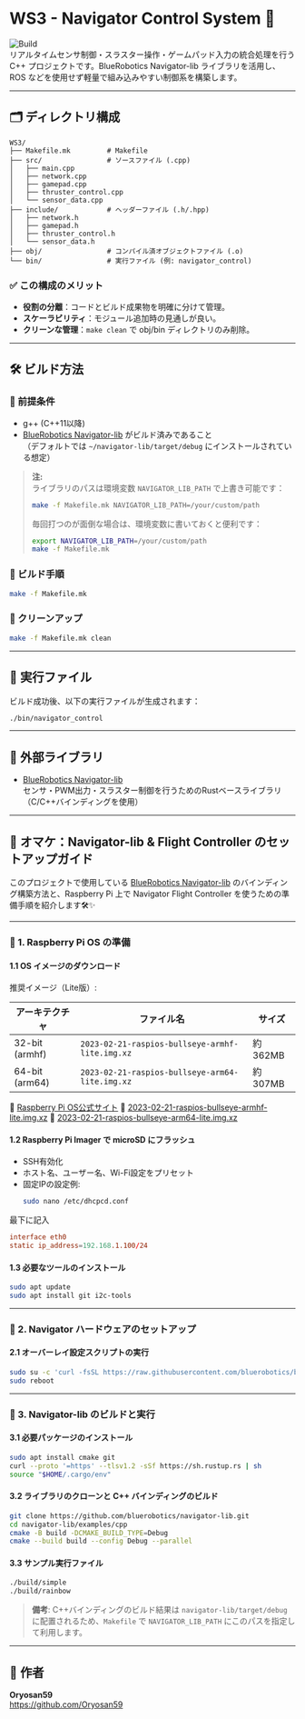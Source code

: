 # WS3 - Navigator Control System 🚀

![Build](https://img.shields.io/badge/build-passing-brightgreen)  
リアルタイムセンサ制御・スラスター操作・ゲームパッド入力の統合処理を行う C++ プロジェクトです。BlueRobotics Navigator-lib ライブラリを活用し、ROS などを使用せず軽量で組み込みやすい制御系を構築します。

---

## 🗂️ ディレクトリ構成

```plaintext
WS3/
├── Makefile.mk         # Makefile
├── src/                # ソースファイル (.cpp)
│   ├── main.cpp
│   ├── network.cpp
│   ├── gamepad.cpp
│   ├── thruster_control.cpp
│   └── sensor_data.cpp
├── include/            # ヘッダーファイル (.h/.hpp)
│   ├── network.h
│   ├── gamepad.h
│   ├── thruster_control.h
│   └── sensor_data.h
├── obj/                # コンパイル済オブジェクトファイル (.o)
└── bin/                # 実行ファイル (例: navigator_control)
```

### ✅ この構成のメリット
- **役割の分離**：コードとビルド成果物を明確に分けて管理。
- **スケーラビリティ**：モジュール追加時の見通しが良い。
- **クリーンな管理**：`make clean` で obj/bin ディレクトリのみ削除。

---

## 🛠️ ビルド方法

### 🔧 前提条件
- g++ (C++11以降)
- [BlueRobotics Navigator-lib](https://github.com/bluerobotics/navigator-lib) がビルド済みであること  
  （デフォルトでは `~/navigator-lib/target/debug` にインストールされている想定）

> **注:**  
> ライブラリのパスは環境変数 `NAVIGATOR_LIB_PATH` で上書き可能です：
>
> ```bash
> make -f Makefile.mk NAVIGATOR_LIB_PATH=/your/custom/path
> ```
>
> 毎回打つのが面倒な場合は、環境変数に書いておくと便利です：
>
> ```bash
> export NAVIGATOR_LIB_PATH=/your/custom/path
> make -f Makefile.mk
> ```


### 🔄 ビルド手順
```bash
make -f Makefile.mk
```

### 🧹 クリーンアップ
```bash
make -f Makefile.mk clean
```

---

## 🎯 実行ファイル
ビルド成功後、以下の実行ファイルが生成されます：

```bash
./bin/navigator_control
```

---

## 🔌 外部ライブラリ

- [BlueRobotics Navigator-lib](https://github.com/bluerobotics/navigator-lib)  
  センサ・PWM出力・スラスター制御を行うためのRustベースライブラリ（C/C++バインディングを使用）

---

## 🎁 オマケ：Navigator-lib & Flight Controller のセットアップガイド

このプロジェクトで使用している [BlueRobotics Navigator-lib](https://github.com/bluerobotics/navigator-lib) のバインディング構築方法と、Raspberry Pi 上で Navigator Flight Controller を使うための準備手順を紹介します🛠️✨

---

### 🚀 1. Raspberry Pi OS の準備

#### 1.1 OS イメージのダウンロード  
推奨イメージ（Lite版）:

| アーキテクチャ | ファイル名 | サイズ |
|----------------|------------|--------|
| 32-bit (armhf) | `2023-02-21-raspios-bullseye-armhf-lite.img.xz` | 約362MB |
| 64-bit (arm64) | `2023-02-21-raspios-bullseye-arm64-lite.img.xz` | 約307MB |

🔗 [Raspberry Pi OS公式サイト](https://www.raspberrypi.com/software/operating-systems/)
🔗 [2023-02-21-raspios-bullseye-armhf-lite.img.xz](https://downloads.raspberrypi.com/raspios_lite_armhf/images/raspios_lite_armhf-2023-02-22/)
🔗 [2023-02-21-raspios-bullseye-arm64-lite.img.xz](https://downloads.raspberrypi.com/raspios_lite_arm64/images/raspios_lite_arm64-2023-02-22/)

#### 1.2 Raspberry Pi Imager で microSD にフラッシュ  
- SSH有効化  
- ホスト名、ユーザー名、Wi-Fi設定をプリセット  
- 固定IPの設定例:
  ```bash
  sudo nano /etc/dhcpcd.conf
  ```

最下に記入
  ```conf
  interface eth0
  static ip_address=192.168.1.100/24
  ```

#### 1.3 必要なツールのインストール

```bash
sudo apt update
sudo apt install git i2c-tools
```

---

### 🧭 2. Navigator ハードウェアのセットアップ

#### 2.1 オーバーレイ設定スクリプトの実行

```bash
sudo su -c 'curl -fsSL https://raw.githubusercontent.com/bluerobotics/blueos-docker/master/install/boards/configure_board.sh | bash'
sudo reboot
```

---

### 🧪 3. Navigator-lib のビルドと実行

#### 3.1 必要パッケージのインストール

```bash
sudo apt install cmake git
curl --proto '=https' --tlsv1.2 -sSf https://sh.rustup.rs | sh
source "$HOME/.cargo/env"
```

#### 3.2 ライブラリのクローンと C++ バインディングのビルド

```bash
git clone https://github.com/bluerobotics/navigator-lib.git
cd navigator-lib/examples/cpp
cmake -B build -DCMAKE_BUILD_TYPE=Debug
cmake --build build --config Debug --parallel
```

#### 3.3 サンプル実行ファイル

```bash
./build/simple
./build/rainbow
```

> **備考**: C++バインディングのビルド結果は `navigator-lib/target/debug` に配置されるため、`Makefile` で `NAVIGATOR_LIB_PATH` にこのパスを指定して利用します。

---

## 🧭 作者

**Oryosan59**  
https://github.com/Oryosan59
